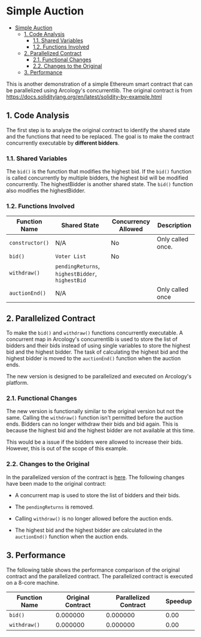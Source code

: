 # Simple Auction

- [Simple Auction](#simple-auction)
  - [1. Code Analysis](#1-code-analysis)
    - [1.1. Shared Variables](#11-shared-variables)
    - [1.2. Functions Involved](#12-functions-involved)
  - [2. Parallelized Contract](#2-parallelized-contract)
    - [2.1. Functional Changes](#21-functional-changes)
    - [2.2. Changes to the Original](#22-changes-to-the-original)
  - [3. Performance](#3-performance)


This is another demonstration of a simple Ethereum smart contract that can be parallelized using Arcology's concurrentlib. The original contract is from https://docs.soliditylang.org/en/latest/solidity-by-example.html

## 1. Code Analysis

The first step is to analyze the original contract to identify the shared state and the functions that need to be replaced. The goal is to make the contract concurrently executable by **different bidders**. 

### 1.1. Shared Variables

The `bid()` is the function that modifies the highest bid. If the `bid()` function is called concurrently by multiple bidders, the highest bid will be modified concurrently.  The highestBidder is another shared state. The `bid()` function also modifies the highestBidder.

### 1.2. Functions Involved

| Function Name          | Shared State                        | Concurrency Allowed      | Description       |
|------------------------|-------------------------------------|--------------------------|-------------------|
| `constructor()`        | N/A                                 | No                       | Only called once. |
| `bid()`                | `Voter List`                        | No                       |                   |
| `withdraw()`           | `pendingReturns`, `highestBidder`, `highestBid`     |          |                   |
| `auctionEnd()`         | N/A                                                 |          | Only called once  |


## 2. Parallelized Contract

To make the `bid()` and `withdraw()` functions concurrently executable. A concurrent map in Arcology's concurrentlib is used to store the list of bidders and their bids instead of using single variables to store the highest bid and the highest bidder. The task of calculating the highest bid and the highest bidder is moved to the `auctionEnd()` function when the auction ends. 

The new version is designed to be parallelized and executed on Arcology's platform. 

### 2.1. Functional Changes

The new version is functionally similar to the original version but not the same. Calling the `withdraw()` function isn't permitted before the auction ends. Bidders can no longer withdraw their bids and bid again. This is because the highest bid and the highest bidder are not available at this time.

This would be a issue if the bidders were allowed to increase their bids. However, this is out of the scope of this example.

### 2.2. Changes to the Original

In the parallelized version of the contract is [here](./ParallelSimpleAuction.sol). The following changes have been made to the original contract:

- A concurrent map is used to store the list of bidders and their bids. 

- The `pendingReturns` is removed.
  
- Calling `withdraw()` is no longer allowed before the auction ends.
  
- The highest bid and the highest bidder are calculated in the `auctionEnd()` function when the auction ends.

## 3. Performance

The following table shows the performance comparison of the original contract and the parallelized contract. The parallelized contract is executed on a 8-core machine.

| Function Name          | Original Contract   | Parallelized Contract | Speedup |
|------------------------|---------------------|-----------------------|---------|
| `bid()`                | 0.000000            | 0.000000              | 0.00    |
| `withdraw()`           | 0.000000            | 0.000000              | 0.00    |
